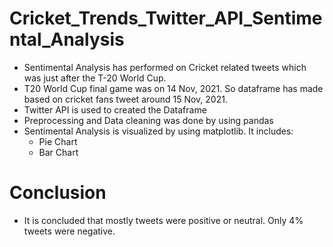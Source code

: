 # Cricket_Trends_Twitter_API_Sentimental_Analysis
- Sentimental Analysis has performed on Cricket related tweets which was just after the T-20 World Cup.
- T20 World Cup final game was on 14 Nov, 2021. So dataframe has made based on cricket fans tweet around 15 Nov, 2021.
- Twitter API is used to created the Dataframe
- Preprocessing and Data cleaning was done by using pandas
- Sentimental Analysis is visualized by using matplotlib. It includes:
    - Pie Chart
    - Bar Chart
# Conclusion
- It is concluded that mostly tweets were positive or neutral. Only 4% tweets were negative.
